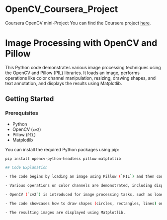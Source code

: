# OpenCV_Coursera_Project
Coursera OpenCV mini-Project
You can find the Coursera project [here](https://www.coursera.org/projects/computer-vision-opencv-for-images).

# Image Processing with OpenCV and Pillow

This Python code demonstrates various image processing techniques using the OpenCV and Pillow (PIL) libraries. It loads an image, performs operations like color channel manipulation, resizing, drawing shapes, and text annotation, and displays the results using Matplotlib.

## Getting Started

### Prerequisites

- Python
- OpenCV (`cv2`)
- Pillow (`PIL`)
- Matplotlib

You can install the required Python packages using pip:

```bash
pip install opencv-python-headless pillow matplotlib

## Code Explanation

- The code begins by loading an image using Pillow (`PIL`) and then converting it into a NumPy array for further manipulation.

- Various operations on color channels are demonstrated, including displaying individual color channels and converting them to grayscale.

- OpenCV (`cv2`) is introduced for image processing tasks, such as loading images (which are initially read as BGR), fixing color channel order, loading images in grayscale, and resizing images.

- The code showcases how to draw shapes (circles, rectangles, lines) on images using OpenCV and how to add text annotations.

- The resulting images are displayed using Matplotlib.
